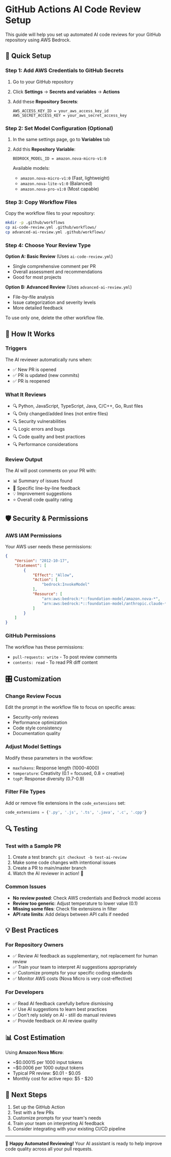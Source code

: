# GitHub Actions AI Code Review Setup

This guide will help you set up automated AI code reviews for your GitHub repository using AWS Bedrock.

## 🚀 Quick Setup

### Step 1: Add AWS Credentials to GitHub Secrets

1. Go to your GitHub repository
2. Click **Settings** → **Secrets and variables** → **Actions**
3. Add these **Repository Secrets**:

   ```
   AWS_ACCESS_KEY_ID = your_aws_access_key_id
   AWS_SECRET_ACCESS_KEY = your_aws_secret_access_key
   ```

### Step 2: Set Model Configuration (Optional)

1. In the same settings page, go to **Variables** tab
2. Add this **Repository Variable**:

   ```
   BEDROCK_MODEL_ID = amazon.nova-micro-v1:0
   ```

   Available models:
   - `amazon.nova-micro-v1:0` (Fast, lightweight)
   - `amazon.nova-lite-v1:0` (Balanced)
   - `amazon.nova-pro-v1:0` (Most capable)

### Step 3: Copy Workflow Files

Copy the workflow files to your repository:

```bash
mkdir -p .github/workflows
cp ai-code-review.yml .github/workflows/
cp advanced-ai-review.yml .github/workflows/
```

### Step 4: Choose Your Review Type

**Option A: Basic Review** (Uses `ai-code-review.yml`)
- Single comprehensive comment per PR
- Overall assessment and recommendations
- Good for most projects

**Option B: Advanced Review** (Uses `advanced-ai-review.yml`)  
- File-by-file analysis
- Issue categorization and severity levels
- More detailed feedback

To use only one, delete the other workflow file.

## 🔧 How It Works

### Triggers
The AI reviewer automatically runs when:
- ✅ New PR is opened
- ✅ PR is updated (new commits)
- ✅ PR is reopened

### What It Reviews
- 🔍 Python, JavaScript, TypeScript, Java, C/C++, Go, Rust files
- 🔍 Only changed/added lines (not entire files)
- 🔍 Security vulnerabilities
- 🔍 Logic errors and bugs
- 🔍 Code quality and best practices
- 🔍 Performance considerations

### Review Output
The AI will post comments on your PR with:
- 📊 Summary of issues found
- 🎯 Specific line-by-line feedback
- 💡 Improvement suggestions
- ⭐ Overall code quality rating

## 🛡️ Security & Permissions

### AWS IAM Permissions
Your AWS user needs these permissions:
```json
{
    "Version": "2012-10-17",
    "Statement": [
        {
            "Effect": "Allow",
            "Action": [
                "bedrock:InvokeModel"
            ],
            "Resource": [
                "arn:aws:bedrock:*::foundation-model/amazon.nova-*",
                "arn:aws:bedrock:*::foundation-model/anthropic.claude-*"
            ]
        }
    ]
}
```

### GitHub Permissions
The workflow has these permissions:
- `pull-requests: write` - To post review comments
- `contents: read` - To read PR diff content

## 🎛️ Customization

### Change Review Focus
Edit the prompt in the workflow file to focus on specific areas:
- Security-only reviews
- Performance optimization
- Code style consistency
- Documentation quality

### Adjust Model Settings
Modify these parameters in the workflow:
- `maxTokens`: Response length (1000-4000)
- `temperature`: Creativity (0.1 = focused, 0.8 = creative)
- `topP`: Response diversity (0.7-0.9)

### Filter File Types
Add or remove file extensions in the `code_extensions` set:
```python
code_extensions = {'.py', '.js', '.ts', '.java', '.c', '.cpp'}
```

## 🔍 Testing

### Test with a Sample PR
1. Create a test branch: `git checkout -b test-ai-review`
2. Make some code changes with intentional issues
3. Create a PR to main/master branch
4. Watch the AI reviewer in action! 🤖

### Common Issues
- **No review posted**: Check AWS credentials and Bedrock model access
- **Review too generic**: Adjust temperature to lower value (0.1)
- **Missing some files**: Check file extensions in filter
- **API rate limits**: Add delays between API calls if needed

## 💡 Best Practices

### For Repository Owners
- ✅ Review AI feedback as supplementary, not replacement for human review
- ✅ Train your team to interpret AI suggestions appropriately
- ✅ Customize prompts for your specific coding standards
- ✅ Monitor AWS costs (Nova Micro is very cost-effective)

### For Developers
- ✅ Read AI feedback carefully before dismissing
- ✅ Use AI suggestions to learn best practices
- ✅ Don't rely solely on AI - still do manual reviews
- ✅ Provide feedback on AI review quality

## 📊 Cost Estimation

Using **Amazon Nova Micro**:
- ~$0.00015 per 1000 input tokens
- ~$0.0006 per 1000 output tokens
- Typical PR review: $0.01 - $0.05
- Monthly cost for active repo: $5 - $20

## 🎯 Next Steps

1. Set up the GitHub Action
2. Test with a few PRs
3. Customize prompts for your team's needs
4. Train your team on interpreting AI feedback
5. Consider integrating with your existing CI/CD pipeline

---

🤖 **Happy Automated Reviewing!** Your AI assistant is ready to help improve code quality across all your pull requests.